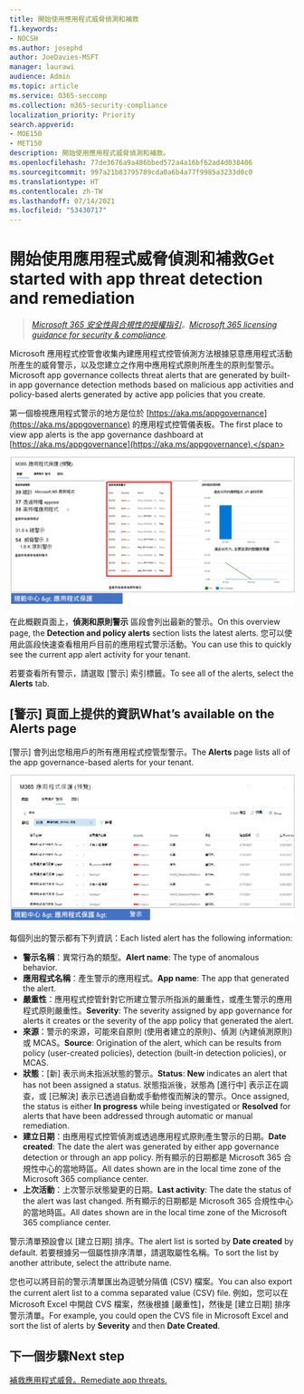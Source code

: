 ```yaml
---
title: 開始使用應用程式威脅偵測和補救
f1.keywords:
- NOCSH
ms.author: josephd
author: JoeDavies-MSFT
manager: laurawi
audience: Admin
ms.topic: article
ms.service: O365-seccomp
ms.collection: m365-security-compliance
localization_priority: Priority
search.appverid:
- MOE150
- MET150
description: 開始使用應用程式威脅偵測和補救。
ms.openlocfilehash: 77de3676a9a486bbed572a4a16bf62ad4d038406
ms.sourcegitcommit: 997a21b83795789cda0a6b4a77f9985a3233d0c0
ms.translationtype: HT
ms.contentlocale: zh-TW
ms.lasthandoff: 07/14/2021
ms.locfileid: "53430717"
---
```

# <a name="get-started-with-app-threat-detection-and-remediation"></a><span data-ttu-id="b8273-103">開始使用應用程式威脅偵測和補救</span><span class="sxs-lookup"><span data-stu-id="b8273-103">Get started with app threat detection and remediation</span></span>

><span data-ttu-id="b8273-104">*[Microsoft 365 安全性與合規性的授權指引](https://aka.ms/ComplianceSD)。*</span><span class="sxs-lookup"><span data-stu-id="b8273-104">*[Microsoft 365 licensing guidance for security & compliance](https://aka.ms/ComplianceSD).*</span></span>

<span data-ttu-id="b8273-105">Microsoft 應用程式控管會收集內建應用程式控管偵測方法根據惡意應用程式活動所產生的威脅警示，以及您建立之作用中應用程式原則所產生的原則型警示。</span><span class="sxs-lookup"><span data-stu-id="b8273-105">Microsoft app governance collects threat alerts that are generated by built-in app governance detection methods based on malicious app activities and policy-based alerts generated by active app policies that you create.</span></span>

<span data-ttu-id="b8273-106">第一個檢視應用程式警示的地方是位於 [https://aka.ms/appgovernance](https://aka.ms/appgovernance) 的應用程式控管儀表板。</span><span class="sxs-lookup"><span data-stu-id="b8273-106">The first place to view app alerts is the app governance dashboard at [https://aka.ms/appgovernance](https://aka.ms/appgovernance).</span></span>

![Microsoft 365 合規性中心的應用程式控管概觀頁面，且已醒目提示偵測和原則警示區段](..\media\manage-app-protection-governance\mapg-cc-overview-alerts.png)

<span data-ttu-id="b8273-108">在此概觀頁面上，**偵測和原則警示** 區段會列出最新的警示。</span><span class="sxs-lookup"><span data-stu-id="b8273-108">On this overview page, the **Detection and policy alerts** section lists the latest alerts.</span></span> <span data-ttu-id="b8273-109">您可以使用此區段快速查看租用戶目前的應用程式警示活動。</span><span class="sxs-lookup"><span data-stu-id="b8273-109">You can use this to quickly see the current app alert activity for your tenant.</span></span>

<span data-ttu-id="b8273-110">若要查看所有警示，請選取 [警示] 索引標籤。</span><span class="sxs-lookup"><span data-stu-id="b8273-110">To see all of the alerts, select the **Alerts** tab.</span></span>

## <a name="whats-available-on-the-alerts-page"></a><span data-ttu-id="b8273-111">[警示] 頁面上提供的資訊</span><span class="sxs-lookup"><span data-stu-id="b8273-111">What’s available on the Alerts page</span></span>

<span data-ttu-id="b8273-112">[警示] 會列出您租用戶的所有應用程式控管型警示。</span><span class="sxs-lookup"><span data-stu-id="b8273-112">The **Alerts** page lists all of the app governance-based alerts for your tenant.</span></span>

![Microsoft 365 合規性中心的應用程式控管警示摘要頁面](..\media\manage-app-protection-governance\mapg-cc-alerts.png)

<span data-ttu-id="b8273-114">每個列出的警示都有下列資訊：</span><span class="sxs-lookup"><span data-stu-id="b8273-114">Each listed alert has the following information:</span></span>

- <span data-ttu-id="b8273-115">**警示名稱**：異常行為的類型。</span><span class="sxs-lookup"><span data-stu-id="b8273-115">**Alert name**: The type of anomalous behavior.</span></span>
- <span data-ttu-id="b8273-116">**應用程式名稱**：產生警示的應用程式。</span><span class="sxs-lookup"><span data-stu-id="b8273-116">**App name**: The app that generated the alert.</span></span>
- <span data-ttu-id="b8273-117">**嚴重性**：應用程式控管針對它所建立警示所指派的嚴重性，或產生警示的應用程式原則嚴重性。</span><span class="sxs-lookup"><span data-stu-id="b8273-117">**Severity**: The severity assigned by app governance for alerts it creates or the severity of the app policy that generated the alert.</span></span>
- <span data-ttu-id="b8273-118">**來源**：警示的來源，可能來自原則 (使用者建立的原則)、偵測 (內建偵測原則) 或 MCAS。</span><span class="sxs-lookup"><span data-stu-id="b8273-118">**Source**: Origination of the alert, which can be results from policy (user-created policies), detection (built-in detection policies), or MCAS.</span></span>
- <span data-ttu-id="b8273-119">**狀態**：[新] 表示尚未指派狀態的警示。</span><span class="sxs-lookup"><span data-stu-id="b8273-119">**Status**: **New** indicates an alert that has not been assigned a status.</span></span> <span data-ttu-id="b8273-120">狀態指派後，狀態為 [進行中] 表示正在調查，或 [已解決] 表示已透過自動或手動修復而解決的警示。</span><span class="sxs-lookup"><span data-stu-id="b8273-120">Once assigned, the status is either **In progress** while being investigated or **Resolved** for alerts that have been addressed through automatic or manual remediation.</span></span>
- <span data-ttu-id="b8273-121">**建立日期**：由應用程式控管偵測或透過應用程式原則產生警示的日期。</span><span class="sxs-lookup"><span data-stu-id="b8273-121">**Date created**: The date the alert was generated by either app governance detection or through an app policy.</span></span> <span data-ttu-id="b8273-122">所有顯示的日期都是 Microsoft 365 合規性中心的當地時區。</span><span class="sxs-lookup"><span data-stu-id="b8273-122">All dates shown are in the local time zone of the Microsoft 365 compliance center.</span></span>
- <span data-ttu-id="b8273-123">**上次活動**：上次警示狀態變更的日期。</span><span class="sxs-lookup"><span data-stu-id="b8273-123">**Last activity**: The date the status of the alert was last changed.</span></span> <span data-ttu-id="b8273-124">所有顯示的日期都是 Microsoft 365 合規性中心的當地時區。</span><span class="sxs-lookup"><span data-stu-id="b8273-124">All dates shown are in the local time zone of the Microsoft 365 compliance center.</span></span>

<span data-ttu-id="b8273-125">警示清單預設會以 [建立日期] 排序。</span><span class="sxs-lookup"><span data-stu-id="b8273-125">The alert list is sorted by **Date created** by default.</span></span> <span data-ttu-id="b8273-126">若要根據另一個屬性排序清單，請選取屬性名稱。</span><span class="sxs-lookup"><span data-stu-id="b8273-126">To sort the list by another attribute, select the attribute name.</span></span>

<span data-ttu-id="b8273-127">您也可以將目前的警示清單匯出為逗號分隔值 (CSV) 檔案。</span><span class="sxs-lookup"><span data-stu-id="b8273-127">You can also export the current alert list to a comma separated value (CSV) file.</span></span> <span data-ttu-id="b8273-128">例如，您可以在 Microsoft Excel 中開啟 CVS 檔案，然後根據 [嚴重性]，然後是 [建立日期] 排序警示清單。</span><span class="sxs-lookup"><span data-stu-id="b8273-128">For example, you could open the CVS file in Microsoft Excel and sort the list of alerts by **Severity** and then **Date Created**.</span></span>

## <a name="next-step"></a><span data-ttu-id="b8273-129">下一個步驟</span><span class="sxs-lookup"><span data-stu-id="b8273-129">Next step</span></span>

[<span data-ttu-id="b8273-130">補救應用程式威脅。</span><span class="sxs-lookup"><span data-stu-id="b8273-130">Remediate app threats.</span></span>](app-governance-detect-remediate-detect-threats.md)
